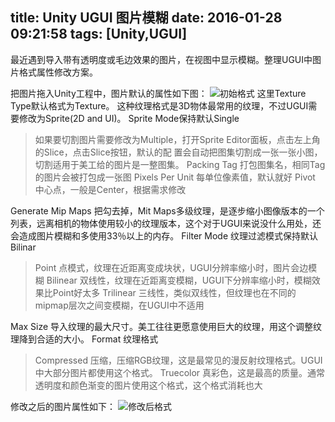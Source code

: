 title: Unity UGUI 图片模糊
date: 2016-01-28 09:21:58
tags: [Unity,UGUI]
---
最近遇到导入带有透明度或毛边效果的图片，在视图中显示模糊。整理UGUI中图片格式属性修改方案。

把图片拖入Unity工程中，图片默认的属性如下图：
![初始格式](PageImage/UnityUGUIImageBlur_First.jpg)
这里Texture Type默认格式为Texture。
这种纹理格式是3D物体最常用的纹理，不过UGUI需要修改为Sprite(2D and UI)。
Sprite Mode保持默认Single

>如果要切割图片需要修改为Multiple，打开Sprite Editor面板，点击左上角的Slice，点击Slice按钮，默认的配    置会自动把图集切割成一张一张小图，切割适用于美工给的图片是一整图集。
Packing Tag 打包图集名，相同Tag的图片会被打包成一张图
Pixels Per Unit 每单位像素值，默认就好
Pivot 中心点，一般是Center，根据需求修改

Generate Mip Maps 把勾去掉，Mit Maps多级纹理，是逐步缩小图像版本的一个列表，远离相机的物体使用较小的纹理版本，这个对于UGUI来说没什么用处，还会造成图片模糊和多使用33％以上的内存。
Filter Mode 纹理过滤模式保持默认Bilinar

>Point 点模式，纹理在近距离变成块状，UGUI分辨率缩小时，图片会边模糊
Bilinear 双线性，纹理在近距离变模糊，UGUI下分辨率缩小时，模糊效果比Point好太多
Trilinear 三线性，类似双线性，但纹理也在不同的mipmap层次之间变模糊，在UGUI中不适用

Max Size 导入纹理的最大尺寸。美工往往更愿意使用巨大的纹理，用这个调整纹理降到合适的大小。
Format 纹理格式

>Compressed 压缩，压缩RGB纹理，这是最常见的漫反射纹理格式。UGUI中大部分图片都使用这个格式。
Truecolor 真彩色，这是最高的质量。通常透明度和颜色渐变的图片使用这个格式，这个格式消耗也大

修改之后的图片属性如下：
![修改后格式](PageImage/UnityUGUIImageBlur_End.jpg)
